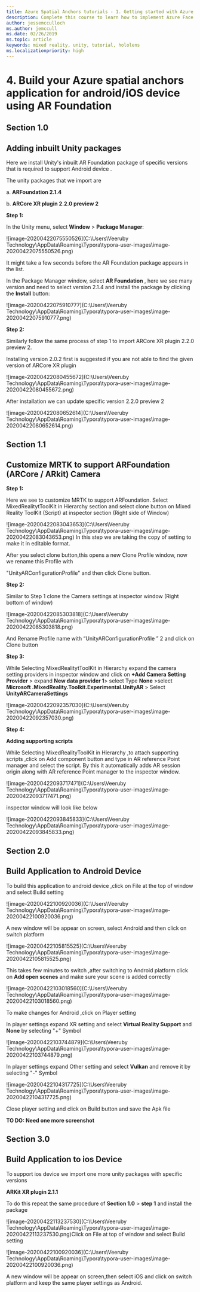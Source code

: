 ```yaml
---
title: Azure Spatial Anchors tutorials - 1. Getting started with Azure Spatial Anchors
description: Complete this course to learn how to implement Azure Face Recognition within a mixed reality application.
author: jessemcculloch
ms.author: jemccull
ms.date: 02/26/2019
ms.topic: article
keywords: mixed reality, unity, tutorial, hololens
ms.localizationpriority: high
---
```


# 4. Build your Azure spatial anchors application for android/iOS device using AR Foundation

## **Section 1.0**

## Adding inbuilt Unity packages

Here we install Unity's inbuilt AR Foundation package of specific versions that is required to  support Android device .

The unity packages that we import are

a. **ARFoundation 2.1.4**

b.  **ARCore XR plugin 2.2.0 preview 2**

**Step 1:**

In the Unity menu, select **Window** > **Package Manager**:

![image-20200422075550526](C:\Users\Veeruby Technology\AppData\Roaming\Typora\typora-user-images\image-20200422075550526.png)

It might take a few seconds before the AR Foundation package appears in the list.

In the Package Manager window, select **AR Foundation** , here we see many version  and need to  select version 2.1.4 and install the package by clicking the **Install** button:

![image-20200422075910777](C:\Users\Veeruby Technology\AppData\Roaming\Typora\typora-user-images\image-20200422075910777.png)

**Step 2:**

Similarly follow the same process of step 1 to import ARCore XR plugin 2.2.0 preview 2. 

Installing version 2.0.2 first is suggested if you are not able to find the given version of ARCore XR plugin 

![image-20200422080455672](C:\Users\Veeruby Technology\AppData\Roaming\Typora\typora-user-images\image-20200422080455672.png)

After installation we can  update specific version 2.2.0 preview 2

![image-20200422080652614](C:\Users\Veeruby Technology\AppData\Roaming\Typora\typora-user-images\image-20200422080652614.png)



## Section 1.1

## Customize MRTK to support ARFoundation (ARCore / ARkit) Camera

**Step 1:**

Here we see to customize MRTK to support ARFoundation. Select MixedRealitytToolKit in Hierarchy section and select clone button on Mixed Reality ToolKit (Script) at inspector section (Right side of Window)

![image-20200422083043653](C:\Users\Veeruby Technology\AppData\Roaming\Typora\typora-user-images\image-20200422083043653.png) In this step we are taking the copy of setting to make it in editable format.

After you select clone button,this opens a new Clone Profile window, now we rename this Profile with 

"UnityARConfigurationProfile" and then click Clone button.

**Step 2:**

Similar to Step 1 clone the Camera settings at inspector window (Right bottom of window) 

![image-20200422085303818](C:\Users\Veeruby Technology\AppData\Roaming\Typora\typora-user-images\image-20200422085303818.png)

And Rename Profile name with “UnityARConfigurationProfile ”  2 and click on Clone button

**Step 3:**

While Selecting MixedRealitytToolKit in Hierarchy expand the camera setting providers in inspector window and  click on **+Add Camera Setting Provider** > expand **New data provider 1**> select Type **None** >select **Microsoft .MixedReality.Toolkit.Experimental.UnityAR**  > Select **UnityARCameraSettings**

![image-20200422092357030](C:\Users\Veeruby Technology\AppData\Roaming\Typora\typora-user-images\image-20200422092357030.png)

**Step 4:**

**Adding supporting scripts**

While Selecting MixedRealityToolKit in Hierarchy ,to attach supporting scripts ,click on Add component button and type in AR reference Point manager and select the script. By this it  automatically  adds AR session origin along with AR reference Point manager to the inspector window.



![image-20200422093717471](C:\Users\Veeruby Technology\AppData\Roaming\Typora\typora-user-images\image-20200422093717471.png)

 inspector window will look  like below 

![image-20200422093845833](C:\Users\Veeruby Technology\AppData\Roaming\Typora\typora-user-images\image-20200422093845833.png)



## Section 2.0

## Build Application to Android Device

To build this application to android device ,click on File at the top of window and select Build setting

![image-20200422100920036](C:\Users\Veeruby Technology\AppData\Roaming\Typora\typora-user-images\image-20200422100920036.png)

A new window will be appear on screen, select Android and then click on switch platform

![image-20200422105815525](C:\Users\Veeruby Technology\AppData\Roaming\Typora\typora-user-images\image-20200422105815525.png)

This takes few minutes to switch ,after switching to Android platform  click on **Add open scenes** and make sure your scene is added correctly

![image-20200422103018560](C:\Users\Veeruby Technology\AppData\Roaming\Typora\typora-user-images\image-20200422103018560.png)

To make changes for Android ,click on Player setting

In player settings expand XR setting and select **Virtual Reality Support**  and **None** by selecting "+" Symbol

![image-20200422103744879](C:\Users\Veeruby Technology\AppData\Roaming\Typora\typora-user-images\image-20200422103744879.png)

In player settings expand Other setting and select **Vulkan**  and remove it by selecting "-" Symbol

![image-20200422104317725](C:\Users\Veeruby Technology\AppData\Roaming\Typora\typora-user-images\image-20200422104317725.png)

Close player setting and click on Build button and save the Apk file 

**TO DO: Need one more screenshot** 



## Section 3.0

## Build Application to ios Device

To support ios device we  import one more unity packages with specific versions 

**ARKit XR plugin 2.1.1**

To do this repeat the same procedure of  **Section 1.0** > **step 1** and install the package

![image-20200422113237530](C:\Users\Veeruby Technology\AppData\Roaming\Typora\typora-user-images\image-20200422113237530.png)Click on  File at top of window and select Build setting

![image-20200422100920036](C:\Users\Veeruby Technology\AppData\Roaming\Typora\typora-user-images\image-20200422100920036.png)

A new window will be appear on screen,then select iOS and click on switch platform and keep the same player settings as Android.